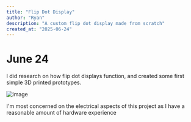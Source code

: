 ```yaml
---
title: "Flip Dot Display"
author: "Ryan"
description: "A custom flip dot display made from scratch"
created_at: "2025-06-24"
---
```


# June 24

I did research on how flip dot displays function, and created some first simple 3D printed prototypes.

![image](https://github.com/user-attachments/assets/b36121ac-d662-4d4b-9a34-3bd22bcd82a4)

I'm most concerned on the electrical aspects of this project as I have a reasonable amount of hardware experience
